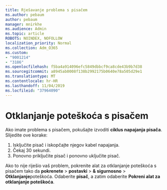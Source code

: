 ```yaml
---
title: Rješavanje problema s pisačem
ms.author: pebaum
author: pebaum
manager: mnirkhe
ms.audience: Admin
ms.topic: article
ROBOTS: NOINDEX, NOFOLLOW
localization_priority: Normal
ms.collection: Adm_O365
ms.custom:
- "9001214"
- "3186"
ms.openlocfilehash: f5ba4a914096efc5849dbbcf9ca8cde43b9b7d38
ms.sourcegitcommit: a8945ab0008f138b2992175b0640e78a505d29e1
ms.translationtype: MT
ms.contentlocale: hr-HR
ms.lasthandoff: 11/04/2019
ms.locfileid: "37964090"
---
```

# <a name="troubleshoot-your-printer"></a>Otklanjanje poteškoća s pisačem

Ako imate problema s pisačem, pokušajte izvoditi **ciklus napajanja pisača**. Slijedite ove korake:

1. Isključite pisač i iskopčajte njegov kabel napajanja.
2. Čekaj 30 sekundi.
3. Ponovno priključite pisač i ponovno uključite pisač.

Ako to nije riješio vaš problem, pokrenite alat za otklanjanje poteškoća s pisačem tako da **pokrenete** > **postavki** > **& sigurnosno** > **Otklanjanje**poteškoća. Odaberite **pisač**, a zatim odaberite **Pokreni alat za otklanjanje poteškoća**.
